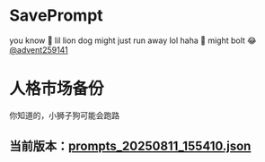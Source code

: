 # SavePrompt
you know 🫠 lil lion dog might just run away lol
haha 🐶 might bolt 😂 [@advent259141](https://github.com/advent259141)

# 人格市场备份
你知道的，小狮子狗可能会跑路

## 当前版本：[prompts_20250811_155410.json](https://github.com/Larch-C/SavePrompt/blob/main/prompts_20250811_155410.json)
